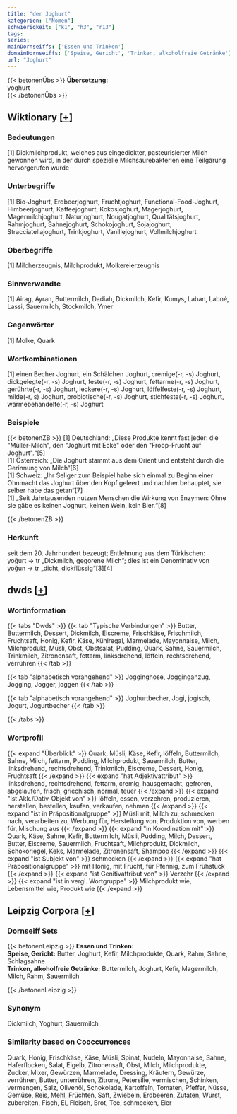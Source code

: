 ```yaml
---
title: "der Joghurt"
kategorien: ["Nomen"]
schwierigkeit: ["k1", "h3", "r13"]
tags:
series:
mainDornseiffs: ['Essen und Trinken']
domainDornseiffs: ['Speise, Gericht', 'Trinken, alkoholfreie Getränke']
url: "Joghurt"
---
```


{{< betonenÜbs >}}
**Übersetzung:**  
yoghurt  
{{< /betonenÜbs >}}

## Wiktionary [[+](https://de.wiktionary.org/wiki/Joghurt)]

### Bedeutungen
[1] Dickmilchprodukt, welches aus eingedickter, pasteurisierter Milch gewonnen wird, in der durch spezielle Milchsäurebakterien eine Teilgärung hervorgerufen wurde  

### Unterbegriffe
[1] Bio-Joghurt, Erdbeerjoghurt, Fruchtjoghurt, Functional-Food-Joghurt, Himbeerjoghurt, Kaffeejoghurt, Kokosjoghurt, Magerjoghurt, Magermilchjoghurt, Naturjoghurt, Nougatjoghurt, Qualitätsjoghurt, Rahmjoghurt, Sahnejoghurt, Schokojoghurt, Sojajoghurt, Stracciatellajoghurt, Trinkjoghurt, Vanillejoghurt, Vollmilchjoghurt  

### Oberbegriffe
[1] Milcherzeugnis, Milchprodukt, Molkereierzeugnis  

### Sinnverwandte
[1] Airag, Ayran, Buttermilch, Dadiah, Dickmilch, Kefir, Kumys, Laban, Labné, Lassi, Sauermilch, Stockmilch, Ymer  

### Gegenwörter
[1] Molke, Quark  

### Wortkombinationen
[1] einen Becher Joghurt, ein Schälchen Joghurt, cremige(-r, -s) Joghurt, dickgelegte(-r, -s) Joghurt, feste(-r, -s) Joghurt, fettarme(-r, -s) Joghurt, gerührte(-r, -s) Joghurt, leckere(-r, -s) Joghurt, löffelfeste(-r, -s) Joghurt, milde(-r, s) Joghurt, probiotische(-r, -s) Joghurt, stichfeste(-r, -s) Joghurt, wärmebehandelte(-r, -s) Joghurt  

### Beispiele
{{< betonenZB >}}
[1] Deutschland: „Diese Produkte kennt fast jeder: die "Müller-Milch", den "Joghurt mit Ecke" oder den "Froop-Frucht auf Joghurt".“[5]  
[1] Österreich: „Die Joghurt stammt aus dem Orient und entsteht durch die Gerinnung von Milch“[6]  
[1] Schweiz: „Ihr Seliger zum Beispiel habe sich einmal zu Beginn einer Ohnmacht das Joghurt über den Kopf geleert und nachher behauptet, sie selber habe das getan“[7]  
[1] „Seit Jahrtausenden nutzen Menschen die Wirkung von Enzymen: Ohne sie gäbe es keinen Joghurt, keinen Wein, kein Bier.“[8]  

{{< /betonenZB >}}
### Herkunft
seit dem 20. Jahrhundert bezeugt; Entlehnung aus dem Türkischen: yoğurt → tr „Dickmilch, gegorene Milch“; dies ist ein Denominativ von yoğun → tr „dicht, dickflüssig“[3][4]  



## dwds [[+](https://www.dwds.de/wb/Joghurt)]

### Wortinformation
{{< tabs "Dwds" >}}
{{< tab "Typische Verbindungen" >}}
Butter, Buttermilch, Dessert, Dickmilch, Eiscreme, Frischkäse, Frischmilch, Fruchtsaft, Honig, Kefir, Käse, Kühlregal, Marmelade, Mayonnaise, Milch, Milchprodukt, Müsli, Obst, Obstsalat, Pudding, Quark, Sahne, Sauermilch, Trinkmilch, Zitronensaft, fettarm, linksdrehend, löffeln, rechtsdrehend, verrühren
{{< /tab >}}

{{< tab "alphabetisch vorangehend" >}}
Jogginghose, Jogginganzug, Jogging, Jogger, joggen
{{< /tab >}}

{{< tab "alphabetisch vorangehend" >}}
Joghurtbecher, Jogi, jogisch, Jogurt, Jogurtbecher
{{< /tab >}}

{{< /tabs >}}

### Wortprofil
{{< expand "Überblick" >}} Quark, Müsli, Käse, Kefir, löffeln, Buttermilch, Sahne, Milch, fettarm, Pudding, Milchprodukt, Sauermilch, Butter, linksdrehend, rechtsdrehend, Trinkmilch, Eiscreme, Dessert, Honig, Fruchtsaft {{< /expand >}}
{{< expand "hat Adjektivattribut" >}} linksdrehend, rechtsdrehend, fettarm, cremig, hausgemacht, gefroren, abgelaufen, frisch, griechisch, normal, teuer {{< /expand >}}
{{< expand "ist Akk./Dativ-Objekt von" >}} löffeln, essen, verzehren, produzieren, herstellen, bestellen, kaufen, verkaufen, nehmen {{< /expand >}}
{{< expand "ist in Präpositionalgruppe" >}} Müsli mit, Milch zu, schmecken nach, verarbeiten zu, Werbung für, Herstellung von, Produktion von, werben für, Mischung aus {{< /expand >}}
{{< expand "in Koordination mit" >}} Quark, Käse, Sahne, Kefir, Buttermilch, Müsli, Pudding, Milch, Dessert, Butter, Eiscreme, Sauermilch, Fruchtsaft, Milchprodukt, Dickmilch, Schokoriegel, Keks, Marmelade, Zitronensaft, Shampoo {{< /expand >}}
{{< expand "ist Subjekt von" >}} schmecken {{< /expand >}}
{{< expand "hat Präpositionalgruppe" >}} mit Honig, mit Frucht, für Pfennig, zum Frühstück {{< /expand >}}
{{< expand "ist Genitivattribut von" >}} Verzehr {{< /expand >}}
{{< expand "ist in vergl. Wortgruppe" >}} Milchprodukt wie, Lebensmittel wie, Produkt wie {{< /expand >}}

## Leipzig Corpora [[+](https://corpora.uni-leipzig.de/en/res?word=Joghurt&corpusId=deu_newscrawl-public_2018)]

### Dornseiff Sets
{{< betonenLeipzig >}}
**Essen und Trinken:**  
**Speise, Gericht:** Butter, Joghurt, Kefir, Milchprodukte, Quark, Rahm, Sahne, Schlagsahne  
**Trinken, alkoholfreie Getränke:** Buttermilch, Joghurt, Kefir, Magermilch, Milch, Rahm, Sauermilch  

{{< /betonenLeipzig >}}

### Synonym
Dickmilch, Yoghurt, Sauermilch


### Similarity based on Cooccurrences
Quark, Honig, Frischkäse, Käse, Müsli, Spinat, Nudeln, Mayonnaise, Sahne, Haferflocken, Salat, Eigelb, Zitronensaft, Obst, Milch, Milchprodukte, Zucker, Mixer, Gewürzen, Marmelade, Dressing, Kräutern, Gewürze, verrühren, Butter, unterrühren, Zitrone, Petersilie, vermischen, Schinken, vermengen, Salz, Olivenöl, Schokolade, Kartoffeln, Tomaten, Pfeffer, Nüsse, Gemüse, Reis, Mehl, Früchten, Saft, Zwiebeln, Erdbeeren, Zutaten, Wurst, zubereiten, Fisch, Ei, Fleisch, Brot, Tee, schmecken, Eier

